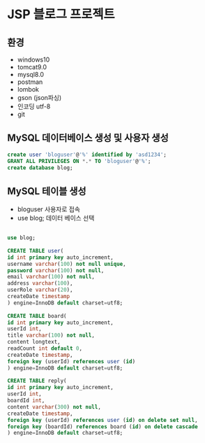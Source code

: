 # JSP 블로그 프로젝트

## 환경

- windows10
- tomcat9.0
- mysql8.0
- postman
- lombok
- gson (json파싱)
- 인코딩 utf-8
- git
​

## MySQL 데이터베이스 생성 및 사용자 생성

```sql
create user 'bloguser'@'%' identified by 'asd1234';
GRANT ALL PRIVILEGES ON *.* TO 'bloguser'@'%';
create database blog;
```
## MySQL 테이블 생성

- bloguser 사용자로 접속
- use blog; 데이터 베이스 선택
​
```sql
​
use blog;
​
CREATE TABLE user(
id int primary key auto_increment,
username varchar(100) not null unique,
password varchar(100) not null,
email varchar(100) not null,
address varchar(100),
userRole varchar(20),
createDate timestamp
) engine=InnoDB default charset=utf8;
​
CREATE TABLE board(
id int primary key auto_increment,
userId int,
title varchar(100) not null,
content longtext,
readCount int default 0,
createDate timestamp,
foreign key (userId) references user (id)
) engine=InnoDB default charset=utf8;
​
CREATE TABLE reply(
id int primary key auto_increment,
userId int,
boardId int,
content varchar(300) not null,
createDate timestamp,
foreign key (userId) references user (id) on delete set null,
foreign key (boardId) references board (id) on delete cascade
) engine=InnoDB default charset=utf8;
```
